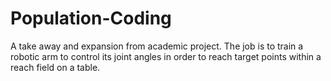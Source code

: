 # Population-Coding
A take away and expansion from academic project. The job is to train a robotic arm to control its joint angles in order to reach target points within a reach field on a table.
